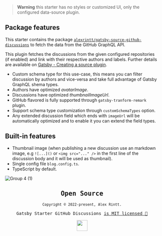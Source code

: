 > **Warning** this starter has no styles or customized UI, only the configured data-source plugin.

## Package features

This starter contains the package [`alexrintt/gatsby-source-github-discussions`](https://github.com/alexrintt/gatsby-source-github-discussions) to fetch the data from the GitHub GraphQL API.

This plugin fetches the discussions from the given configured repositories (if enabled) and link with their respective authors and labels. Further details are available on [Gatsby - Creating a source plugin](https://www.gatsbyjs.com/docs/how-to/plugins-and-themes/creating-a-source-plugin/).

- Custom schema type for this use-case, this means you can filter discussion by authors and vice-versa and take full advantage of Gatsby GraphQL shema types.
- Authors have optimized _avatarImage_.
- Discussions have optimized _thumbnailImageUrl_.
- GitHub flavored is fully supported through `gatsby-tranform-remark` plugin.
- Support schema type customization through `customSchemaTypes` option.
- Any extended discussion field which ends with `imageUrl` will be automatically optimized and to enable it you can extend the field types.

## Built-in features

- Thumbnail image (when publishing a new discussion use an markdown image, e.g `![...]()` or `<img src="..." />` in the first line of the discussion body and it will be used as thumbnail).
- Single config file `blog.config.ts`.
- TypeScript by default.

![Group 4 (1)](https://user-images.githubusercontent.com/51419598/194061391-b75a77c0-7344-4f05-b0b6-5eb589287f6c.png)

<samp>

<h2 align="center">
  Open Source
</h2>
<p align="center">
  <sub>Copyright © 2022-present, Alex Rintt.</sub>
</p>
<p align="center">Gatsby Starter GitHub Discussions <a href="https://github.com/alexrintt/gatsby-starter-github-discussions/blob/master/LICENSE">is MIT licensed 💖</a></p>
<p align="center">
  <img src="https://user-images.githubusercontent.com/51419598/194058464-f67c7fb5-9066-49b5-aa94-cf34830708ad.png" width="35" />
</p>

</samp>
